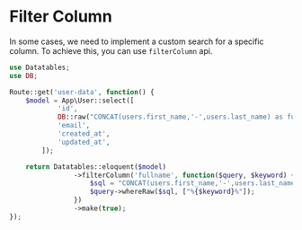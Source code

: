 # Filter Column

In some cases, we need to implement a custom search for a specific column.
To achieve this, you can use `filterColumn` api.

```php
use Datatables;
use DB;

Route::get('user-data', function() {
	$model = App\User::select([
			'id',
            DB::raw("CONCAT(users.first_name,'-',users.last_name) as fullname"),
            'email',
            'created_at',
            'updated_at',
        ]);

	return Datatables::eloquent($model)
				->filterColumn('fullname', function($query, $keyword) {
					$sql = "CONCAT(users.first_name,'-',users.last_name)  like ?";
	                $query->whereRaw($sql, ["%{$keyword}%"]);
	            })
				->make(true);
});
```
